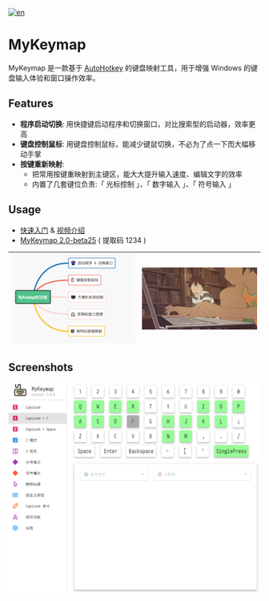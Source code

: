[![en](https://img.shields.io/badge/lang-en-red.svg)](https://github.com/xianyukang/MyKeymap/blob/master/readme.en.md)

# MyKeymap

MyKeymap 是一款基于 [AutoHotkey](https://www.autohotkey.com/) 的键盘映射工具，用于增强 Windows 的键盘输入体验和窗口操作效率。

## Features

- **程序启动切换**: 用快捷键启动程序和切换窗口，对比搜索型的启动器，效率更高
- **键盘控制鼠标**: 用键盘控制鼠标，能减少键鼠切换，不必为了点一下而大幅移动手掌
- **按键重新映射**: 
  - 把常用按键重映射到主键区，能大大提升输入速度、编辑文字的效率
  - 内置了几套键位负责:「 光标控制 」、「 数字输入 」、「 符号输入 」

## Usage

- [快速入门](https://xianyukang.com/MyKeymap.html#mykeymap-%E7%AE%80%E4%BB%8B) & [视频介绍](https://www.bilibili.com/video/BV1Sf4y1c7p8)
- [MyKeymap 2.0-beta25](https://wwqw.lanzouj.com/iB5YV1i034cj) ( 提取码 1234 )

| ![features](./doc/features.png) | ![夏日大作战](./doc/夏日大作战.gif) |
| ------------------------------- | ----------------------------------- |

## Screenshots
![settings](./doc/settings.png)
